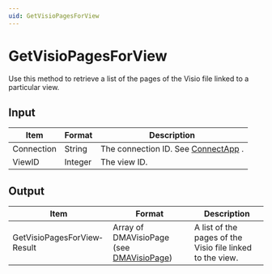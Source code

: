 ```yaml
---
uid: GetVisioPagesForView
---
```


# GetVisioPagesForView

Use this method to retrieve a list of the pages of the Visio file linked to a particular view.

## Input

| Item       | Format  | Description                                                                      |
|------------|---------|----------------------------------------------------------------------------------|
| Connection | String  | The connection ID. See [ConnectApp](xref:ConnectApp) . |
| ViewID     | Integer | The view ID.                                                                     |

## Output

| Item                        | Format                                                                               | Description                                               |
|-----------------------------|--------------------------------------------------------------------------------------|-----------------------------------------------------------|
| GetVisioPagesForView­Result | Array of DMAVisioPage (see [DMAVisioPage](xref:DMAVisioPage)) | A list of the pages of the Visio file linked to the view. |

